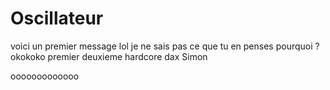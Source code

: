 # Oscillateur
voici un premier message
lol
je ne sais pas ce que tu en penses
pourquoi ?
okokoko
premier
deuxieme
hardcore
dax
Simon

ooooooooooooo
